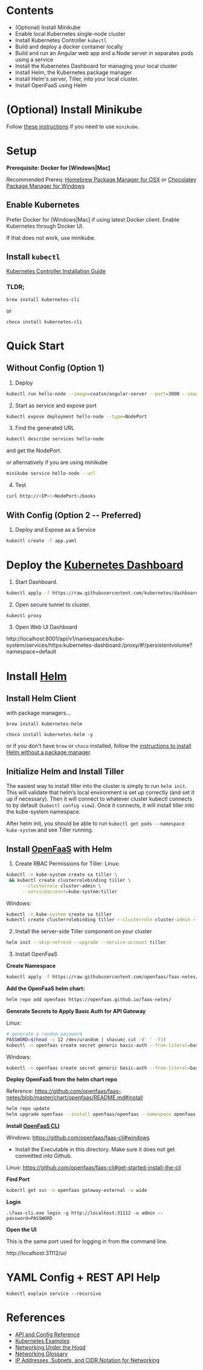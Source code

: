 # Contents

* (Optional) Install Minikube
* Enable local Kubernetes single-node cluster
* Install Kubernetes Controller `kubectl`
* Build and deploy a docker container locally
* Build and run an Angular web app and a Node server in separates pods using a service
* Install the Kubernetes Dashboard for managing your local cluster
* Install Helm, the Kubernetes package manager
* Install Helm's server, Tiller, into your local cluster.
* Install OpenFaaS using Helm

# (Optional) Install Minikube

Follow [these instructions](/minikube.md) if you need to use `minikube`.

# Setup

**Prerequisite: Docker for [Windows|Mac]**

Recommended Prereq: [Homebrew Package Manager for OSX](https://brew.sh/) or [Chocolatey Package Manager for Windows](https://chocolatey.org/)

## Enable Kubernetes

Prefer Docker for [Windows|Mac] if using latest Docker client.  Enable Kubernetes through Docker UI.

If that does not work, use minikube.

## Install `kubectl`

[Kubernetes Controller Installation Guide](https://kubernetes.io/docs/tasks/tools/install-kubectl/)

### TLDR;

`brew install kubernetes-cli`

or 

`choco install kubernetes-cli`

# Quick Start

## Without Config (Option 1)

1. Deploy

```bash
kubectl run hello-node --image=coatsn/angular-server --port=3000 --image-pull-policy=IfNotPresent
```

2. Start as service and expose port

```bash
kubectl expose deployment hello-node --type=NodePort
```

3. Find the generated URL

```bash
kubectl describe services hello-node
``` 
and get the NodePort.

or alternatively if you are using minikube

```bash
minikube service hello-node --url
```

4. Test

```bash
curl http://<IP>:<NodePort>/books
```

## With Config (Option 2 -- Preferred)

1. Deploy and Expose as a Service

```bash
kubectl create -f app.yaml
```

# Deploy the [Kubernetes Dashboard](https://github.com/kubernetes/dashboard)

1. Start Dashboard.

```bash
kubectl apply -f https://raw.githubusercontent.com/kubernetes/dashboard/master/src/deploy/recommended/kubernetes-dashboard.yaml
```

2. Open secure tunnel to cluster.

```bash
kubectl proxy
```

3. Open Web UI Dashboard

http://localhost:8001/api/v1/namespaces/kube-system/services/https:kubernetes-dashboard:/proxy/#!/persistentvolume?namespace=default

# Install [Helm](https://helm.sh/)

## Install Helm Client

with package managers...

`brew install kubernetes-helm`

`choco install kubernetes-helm -y`

or if you don't have `brew` or `choco` installed, follow the [instructions to install Helm without a package manager](https://docs.helm.sh/using_helm/#installing-helm).

## Initialize Helm and Install Tiller

The easiest way to install tiller into the cluster is simply to run `helm init`. This will validate that helm’s local environment is set up correctly (and set it up if necessary). Then it will connect to whatever cluster kubectl connects to by default (`kubectl config view`). Once it connects, it will install tiller into the kube-system namespace.

After helm init, you should be able to run `kubectl get pods --namespace kube-system` and see Tiller running.

## Install [OpenFaaS](https://docs.openfaas.com/) with Helm

1. Create RBAC Permissions for Tiller:
Linux:

```bash
kubectl -n kube-system create sa tiller \
 && kubectl create clusterrolebinding tiller \
      --clusterrole cluster-admin \
      --serviceaccount=kube-system:tiller
```
Windows:

```bat
kubectl -n kube-system create sa tiller
kubectl create clusterrolebinding tiller --clusterrole cluster-admin --serviceaccount=kube-system:tiller
```
2. Install the server-side Tiller component on your cluster

```bash
helm init --skip-refresh --upgrade --service-account tiller
```

3. Install OpenFaaS

**Create Namespace**
```bash
kubectl apply -f https://raw.githubusercontent.com/openfaas/faas-netes/master/namespaces.yml
```

**Add the OpenFaaS helm chart:**
```bash
helm repo add openfaas https://openfaas.github.io/faas-netes/
```

**Generate Secrets to Apply Basic Auth for API Gateway**

Linux:
```bash
# generate a random password
PASSWORD=$(head -c 12 /dev/urandom | shasum| cut -d' ' -f1)
kubectl -n openfaas create secret generic basic-auth --from-literal=basic-auth-user=admin --from-literal=basic-auth-password="$PASSWORD"
```

Windows:
```bash
kubectl -n openfaas create secret generic basic-auth --from-literal=basic-auth-user=admin --from-literal=basic-auth-password="MAKEUP_A_PASSWORD"
```

**Deploy OpenFaaS from the helm chart repo**

Reference: https://github.com/openfaas/faas-netes/blob/master/chart/openfaas/README.md#install

```bash
helm repo update
helm upgrade openfaas --install openfaas/openfaas --namespace openfaas --set basic_auth=true --set functionNamespace=openfaas-fn
```

**Install [OpenFaaS CLI](https://github.com/openfaas/faas-cli)**

Windows: https://github.com/openfaas/faas-cli#windows
* Install the Executable in this directory.  Make sure it does not get committed into Github.

Linux: https://github.com/openfaas/faas-cli#get-started-install-the-cli

**Find Port**
```bash
kubectl get svc -n openfaas gateway-external -o wide
```

**Login**

```BAT
.\faas-cli.exe login -g http://localhost:31112 -u admin --password=PASSWORD
```

**Open the UI**

This is the same port used for logging in from the command line.

http://localhost:31112/ui/

# YAML Config + REST API Help

`kubectl explain service --recursive`

# References

* [API and Config Reference](https://v1-10.docs.kubernetes.io/docs/reference/generated/kubernetes-api/v1.10/)
* [Kubernetes Examples](https://github.com/kubernetes/examples)
* [Networking Under the Hood](https://www.digitalocean.com/community/tutorials/kubernetes-networking-under-the-hood)
* [Networking Glossary](https://www.digitalocean.com/community/tutorials/an-introduction-to-networking-terminology-interfaces-and-protocols)
* [IP Addresses, Subnets, and CIDR Notation for Networking](https://www.digitalocean.com/community/tutorials/understanding-ip-addresses-subnets-and-cidr-notation-for-networking)
